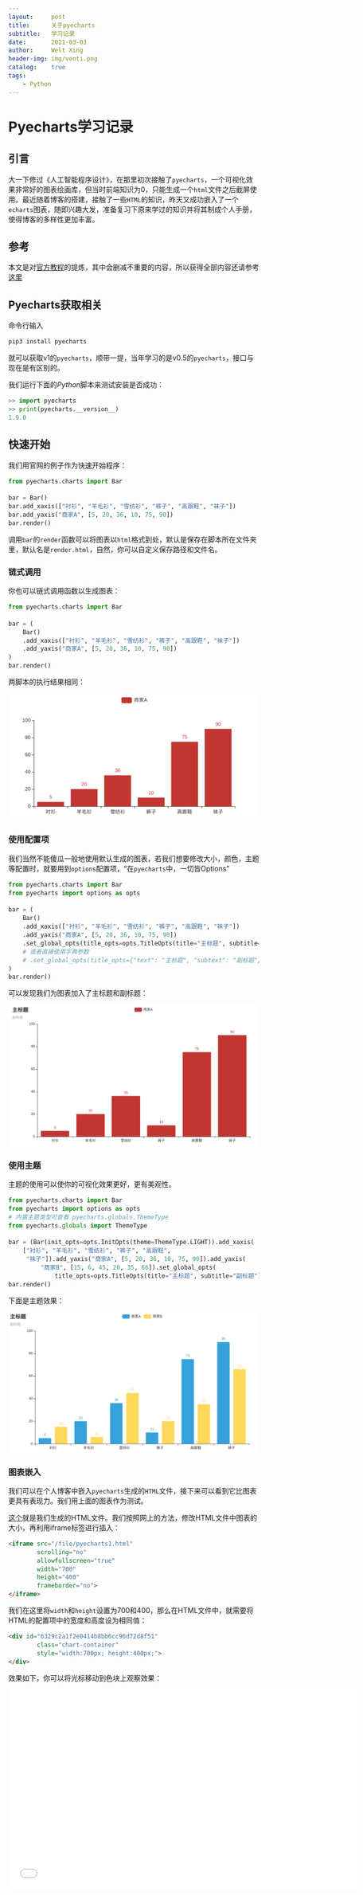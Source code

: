 ```yaml
---
layout:     post
title:      关于pyecharts
subtitle:   学习记录
date:       2021-03-03
author:     Welt Xing
header-img: img/venti.png
catalog:    true
tags:
    - Python
---
```


# Pyecharts学习记录

## 引言

大一下修过《人工智能程序设计》，在那里初次接触了`pyecharts`，一个可视化效果非常好的图表绘画库，但当时前端知识为0，只能生成一个`html`文件之后截屏使用。最近随着博客的搭建，接触了一些`HTML`的知识，昨天又成功嵌入了一个`echarts`图表，随即兴趣大发，准备复习下原来学过的知识并将其制成个人手册，使得博客的多样性更加丰富。

## 参考

本文是对[官方教程](https://pyecharts.org/#/zh-cn/intro)的提炼，其中会删减不重要的内容，所以获得全部内容还请参考[这里](https://pyecharts.org/#/zh-cn/intro)

## Pyecharts获取相关

命令行输入

```bash
pip3 install pyecharts
```

就可以获取v1的`pyecharts`，顺带一提，当年学习的是v0.5的`pyecharts`，接口与现在是有区别的。

我们运行下面的$Python$脚本来测试安装是否成功：

```python
>> import pyecharts
>> print(pyecharts.__version__)
1.9.0
```

## 快速开始

我们用官网的例子作为快速开始程序：

```python
from pyecharts.charts import Bar

bar = Bar()
bar.add_xaxis(["衬衫", "羊毛衫", "雪纺衫", "裤子", "高跟鞋", "袜子"])
bar.add_yaxis("商家A", [5, 20, 36, 10, 75, 90])
bar.render()
```

调用`bar`的`render`函数可以将图表以`html`格式到处，默认是保存在脚本所在文件夹里，默认名是`render.html`，自然，你可以自定义保存路径和文件名。

### 链式调用

你也可以链式调用函数以生成图表：

```python
from pyecharts.charts import Bar

bar = (
    Bar()
    .add_xaxis(["衬衫", "羊毛衫", "雪纺衫", "裤子", "高跟鞋", "袜子"])
    .add_yaxis("商家A", [5, 20, 36, 10, 75, 90])
)
bar.render()
```

两脚本的执行结果相同：

![pyecharts1](/img/pyecharts1.png)

### 使用配置项

我们当然不能傻瓜一般地使用默认生成的图表，若我们想要修改大小，颜色，主题等配置时，就要用到`options`配置项，“在`pyecharts`中，一切皆Options”

```python
from pyecharts.charts import Bar
from pyecharts import options as opts

bar = (
    Bar()
    .add_xaxis(["衬衫", "羊毛衫", "雪纺衫", "裤子", "高跟鞋", "袜子"])
    .add_yaxis("商家A", [5, 20, 36, 10, 75, 90])
    .set_global_opts(title_opts=opts.TitleOpts(title="主标题", subtitle="副标题"))
    # 或者直接使用字典参数
    # .set_global_opts(title_opts={"text": "主标题", "subtext": "副标题"})
)
bar.render()
```

可以发现我们为图表加入了主标题和副标题：

![pyecharts2](/img/pyecharts2.png)

### 使用主题

主题的使用可以使你的可视化效果更好，更有美观性。

```python
from pyecharts.charts import Bar
from pyecharts import options as opts
# 内置主题类型可查看 pyecharts.globals.ThemeType
from pyecharts.globals import ThemeType

bar = (Bar(init_opts=opts.InitOpts(theme=ThemeType.LIGHT)).add_xaxis(
    ["衬衫", "羊毛衫", "雪纺衫", "裤子", "高跟鞋",
     "袜子"]).add_yaxis("商家A", [5, 20, 36, 10, 75, 90]).add_yaxis(
         "商家B", [15, 6, 45, 20, 35, 66]).set_global_opts(
             title_opts=opts.TitleOpts(title="主标题", subtitle="副标题")))
bar.render()
```

下面是主题效果：

![pyecharts3](/img/pyecharts3.png)

### 图表嵌入

我们可以在个人博客中嵌入`pyecharts`生成的`HTML`文件，接下来可以看到它比图表更具有表现力。我们用上面的图表作为测试。

[这个](/file/pyecharts1.html)就是我们生成的HTML文件。我们按照网上的方法，修改HTML文件中图表的大小，再利用iframe标签进行插入：

```html
<iframe src="/file/pyecharts1.html" 
        scrolling="no" 
        allowfullscreen="true" 
        width="700" 
        height="400"
        frameborder="no">
</iframe>
```
我们在这里将`width`和`height`设置为700和400，那么在HTML文件中，就需要将HTML的配置项中的宽度和高度设为相同值：

```html
<div id="6329c2a1f2e0414b8bb6cc96d72d8f51" 
        class="chart-container" 
        style="width:700px; height:400px;">
</div>
```

效果如下，你可以将光标移动到色块上观察效果：

<iframe src="/file/pyecharts1.html" 
        scrolling="no" 
        allowfullscreen="true" 
        width="700" 
        height="400" 
        frameborder="no">
</iframe>

